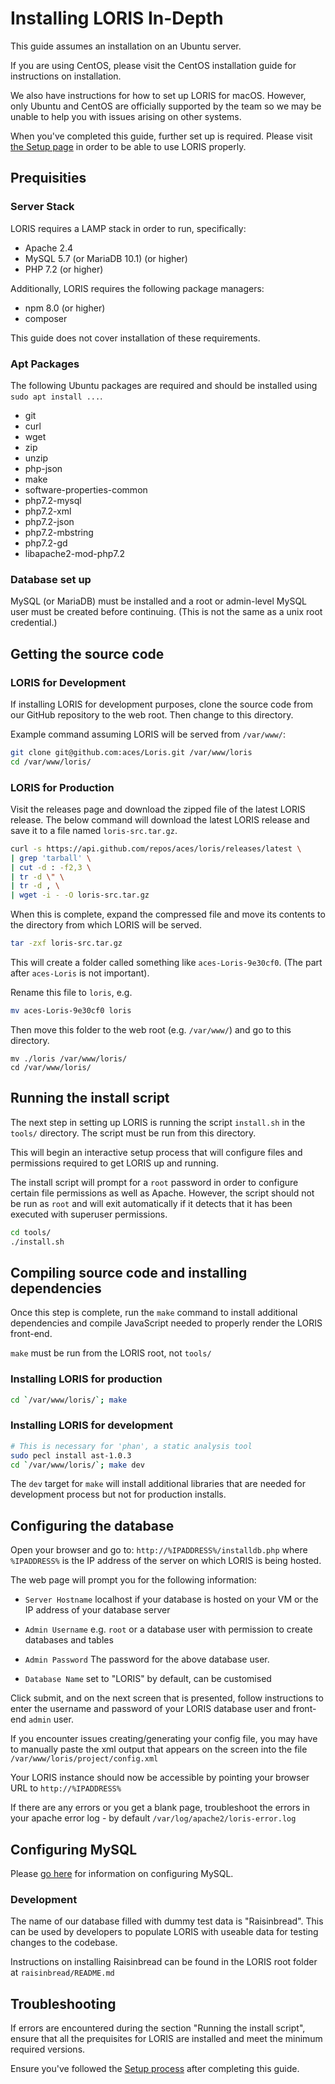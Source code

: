 # Installing LORIS In-Depth

This guide assumes an installation on an Ubuntu server. 

If you are using CentOS, please visit the CentOS installation guide for 
instructions on installation.

We also have instructions for how to set up LORIS for macOS. However, only
 Ubuntu and CentOS are officially supported by the team so we may be unable to
 help you with issues arising on other systems.


When you've completed this guide, further set up is required. Please visit
[the Setup page](https://github.com/aces/Loris/wiki/Setup) in order to be
able to use LORIS properly.

## Prequisities

### Server Stack

LORIS requires a LAMP stack in order to run, specifically:
* Apache 2.4
* MySQL 5.7 (or MariaDB 10.1) (or higher)
* PHP 7.2 (or higher)

Additionally, LORIS requires the following package managers:
* npm 8.0 (or higher)
* composer

This guide does not cover installation of these requirements.

### Apt Packages
The following Ubuntu packages are required and should be installed using 
`sudo apt install ...`.

* git
* curl
* wget
* zip
* unzip
* php-json
* make
* software-properties-common
* php7.2-mysql
* php7.2-xml
* php7.2-json
* php7.2-mbstring
* php7.2-gd
* libapache2-mod-php7.2

### Database set up

MySQL (or MariaDB) must be installed and a root or admin-level MySQL user must
be created before continuing. (This is not the same as a unix root credential.)

## Getting the source code

### LORIS for Development
If installing LORIS for development purposes, clone the source code from our
GitHub repository to the web root. Then change to this directory.

Example command assuming LORIS will be served from `/var/www/`:

```bash
git clone git@github.com:aces/Loris.git /var/www/loris
cd /var/www/loris/
```

### LORIS for Production

Visit the releases page and download the zipped file of the latest LORIS
release. The below command will download the latest LORIS release and save 
it to a file named `loris-src.tar.gz`.

```bash
curl -s https://api.github.com/repos/aces/loris/releases/latest \
| grep 'tarball' \
| cut -d : -f2,3 \
| tr -d \" \
| tr -d , \
| wget -i - -O loris-src.tar.gz
```

When this is complete, expand the compressed file and move its contents to the
directory from which LORIS will be served. 

```bash
tar -zxf loris-src.tar.gz
```

This will create a folder called something like `aces-Loris-9e30cf0`. (The
part after `aces-Loris` is not important).

Rename this file to `loris`, e.g.

```bash
mv aces-Loris-9e30cf0 loris
```

Then move this folder to the web root (e.g. `/var/www/`) and go to this 
directory.

```
mv ./loris /var/www/loris/
cd /var/www/loris/
```

## Running the install script

The next step in setting up LORIS is running the script `install.sh` in the 
`tools/` directory. The script must be run from this directory.

This will begin an interactive setup process that will configure files and
permissions required to get LORIS up and running.

The install script will prompt for a `root` password in order to configure
certain file permissions as well as Apache. However, the script should not
be run as `root` and will exit automatically if it detects that it has been
executed with superuser permissions.

```bash
cd tools/
./install.sh
```

## Compiling source code and installing dependencies
Once this step is complete, run the `make` command to install additional
dependencies and compile JavaScript needed to properly render the LORIS
front-end.

`make` must be run from the LORIS root, not `tools/`

### Installing LORIS for production

```bash
cd `/var/www/loris/`; make
```

### Installing LORIS for development

```bash
# This is necessary for 'phan', a static analysis tool
sudo pecl install ast-1.0.3
cd `/var/www/loris/`; make dev
```

The `dev` target for `make` will install additional libraries that are needed 
for development process but not for production installs.

## Configuring the database

Open your browser and go to: `http://%IPADDRESS%/installdb.php` where 
`%IPADDRESS%` is the IP address of the server on which LORIS is being hosted.

The web page will prompt you for the following information:

 * `Server Hostname` localhost if your database is hosted on your VM or the IP address of your database server

 * `Admin Username` e.g. `root` or a database user with permission to create databases and tables

 * `Admin Password` The password for the above database user.

 * `Database Name` set to "LORIS" by default, can be customised

Click submit, and on the next screen that is presented, follow instructions to enter the username and password of your LORIS database user and front-end `admin` user.

If you encounter issues creating/generating your config file, you may have to manually paste the xml output that appears on the screen into the file `/var/www/loris/project/config.xml`

Your LORIS instance should now be accessible by pointing your browser URL to `http://%IPADDRESS%`

If there are any errors or you get a blank page, troubleshoot the errors in your apache error log - by default
 `/var/log/apache2/loris-error.log`

## Configuring MySQL

Please [go here](https://github.com/aces/Loris/wiki/Hosting-the-Database-Myself)
for information on configuring MySQL.

### Development

The name of our database filled with dummy test data is "Raisinbread". This 
can be used by developers to populate LORIS with useable data for testing
changes to the codebase.

Instructions on installing Raisinbread can be found in the LORIS root folder
at `raisinbread/README.md`

## Troubleshooting

If errors are encountered during the section "Running the install script",
ensure that all the prequisites for LORIS are installed and meet the minimum
required versions.

Ensure you've followed the [Setup process](https://github.com/aces/Loris/wiki/Setup)
after completing this guide.
